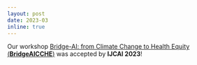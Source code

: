 ```yaml
---
layout: post
date: 2023-03
inline: true
---
```


Our workshop [Bridge-AI: from Climate Change to Health Equity (**BridgeAICCHE**)](https://sites.google.com/view/bridgeai/home) was accepted by **IJCAI 2023**!
